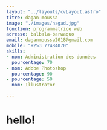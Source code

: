 ```yaml
---
layout: "../layouts/cvLayout.astro"
titre: dagan moussa
image: "./images/nagad.jpg"
fonction: programmatrice web
adresse: balbala-barwaquo
email: daganmoussa2018@gmail.com
mobile: "+253 77484070"
skills:
- nom: Administration des données
  pourcentage: 70
- nom: Adobe Photoshop
  pourcentage: 90
- pourcentage: 50
  nom: Illustrator

---
```

# hello!